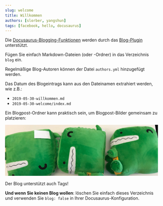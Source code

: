 ```yaml
---
slug: welcome
title: Willkommen
authors: [slorber, yangshun]
tags: [facebook, hello, docusaurus]
---
```


Die [Docusaurus-Blogging-Funktionen](https://docusaurus.io/docs/blog) werden durch das [Blog-Plugin](https://docusaurus.io/docs/api/plugins/@docusaurus/plugin-content-blog) unterstützt.

Fügen Sie einfach Markdown-Dateien (oder -Ordner) in das Verzeichnis `blog` ein.

Regelmäßige Blog-Autoren können der Datei `authors.yml` hinzugefügt werden.

Das Datum des Blogeintrags kann aus den Dateinamen extrahiert werden, wie z.B.:

- `2019-05-30-willkommen.md`
- `2019-05-30-welcome/index.md`

Ein Blogpost-Ordner kann praktisch sein, um Blogpost-Bilder gemeinsam zu platzieren:

![Docusaurus Plushie](./docusaurus-plushie-banner.jpeg)

Der Blog unterstützt auch Tags!

**Und wenn Sie keinen Blog wollen**: löschen Sie einfach dieses Verzeichnis und verwenden Sie `blog: false` in Ihrer Docusaurus-Konfiguration.
